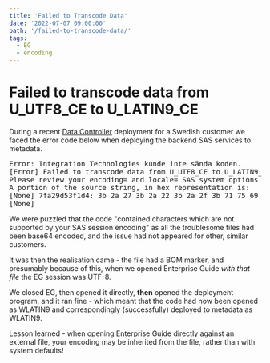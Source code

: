 ```yaml
---
title: 'Failed to Transcode Data'
date: '2022-07-07 09:00:00'
path: '/failed-to-transcode-data/'
tags:
  - EG
  - encoding
---
```


# Failed to transcode data from U_UTF8_CE to U_LATIN9_CE

During a recent [Data Controller](https://datacontroller.io) deployment for a Swedish customer we faced the error code below when deploying the backend SAS services to metadata.

<pre>
Error: Integration Technologies kunde inte sända koden.
[Error] Failed to transcode data from U_UTF8_CE to U_LATIN9_CE encoding because it contained characters which are not supported by your SAS session encoding.
Please review your encoding= and locale= SAS system options to ensure that they can accommodate the data that you want to process.
A portion of the source string, in hex representation is:
[None] 7fa29d53f1d4: 3b 2a 27 3b 2a 22 3b 2a 2f 3b 71 75 69 74 3b 72 |;*';*";*/;quit;r|
[None]
</pre>

We were puzzled that the code "contained characters which are not supported by your SAS session encoding" as all the troublesome files had been base64 encoded, and the issue had not appeared for other, similar customers.

It was then the realisation came - the file had a BOM marker, and presumably because of this, when we opened Enterprise Guide _with that file_ the EG session was UTF-8.

We closed EG, then opened it directly, **then** opened the deployment program, and it ran fine - which meant that the code had now been opened as WLATIN9 and correspondingly (successfully) deployed to metadata as WLATIN9.

Lesson learned - when opening Enterprise Guide directly against an external file, your encoding may be inherited from the file, rather than with system defaults!
